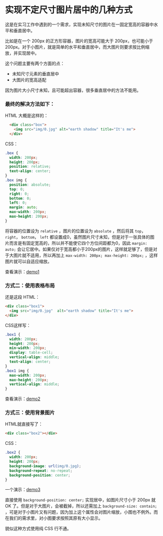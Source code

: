 # 实现不定尺寸图片居中的几种方式

这是在实习工作中遇到的一个需求，实现未知尺寸的图片在一固定宽高的容器中水平和垂直居中。


比如是在一个 200px 的正方形容器，图片的宽高可能大于 200px，也可能小于 200px。对于小图片，就是简单的水平和垂直居中，而大图片则要求按比例缩放，并实现居中。

这个问题主要有两个方面的点：

* 未知尺寸元素的垂直居中
* 大图片的宽高适配


因为图片大小尺寸未知，且可能超出容器，很多垂直居中的方法不能用。

### 最终的解决方法如下：

HTML 大概是这样的：

```html
  <div class="box">
    <img src="img/0.jpg" alt="earth shadow" title="It's me">
  </div>
```

CSS：

```css
.box {
  width: 200px;
  height: 200px;
  position: relative;
  text-align: center;
}
.box img {
  position: absolute;
  top: 0;
  right: 0;
  bottom: 0;
  left: 0;
  margin: auto;
  max-width: 200px;
  max-height: 200px;
}
```

将容器的位置设为 `relative` ，图片的位置设为 `absolute` ，然后将其 `top`， `right`， `bottom`， `left` 都设置成0，虽然图片尺寸未知，但是对于一张具体的图片而言是有固定宽高的，所以并不能使它四个方位间距都为0，因此 `margin: auto;` 会让它居中。如果仅对于宽高都小于200px的图片，这样就足够了，但是对于大图片就不适用，所以再加上 `max-width: 200px; max-height: 200px;` ，这样图片就可以自适应缩放。


查看演示：[demo1](https://mirreal.github.io/demo/image-center/1.html)

### 方式二：使用表格布局

还是这段 HTML：

```html
<div class="box1">
  <img src="img/0.jpg"  alt="earth shadow" title="It's me">
</div>
```

CSS这样写：

```css
.box1 {
  width: 200px;
  height: 200px;
  min-width: 200px;
  display: table-cell;
  vertical-align: middle;
  text-align: center;
}
.box1 img {
  max-width: 200px;
  max-height: 200px;
  vertical-align: middle;
}
```

查看演示：[demo2](https://mirreal.github.io/demo/image-center/2.html)

### 方式三：使用背景图片

HTML就直接写了：

```html
<div class="box2"></div>
```

CSS：

```css
.box2 {
  width: 200px;
  height: 200px;
  background-image: url(img/0.jpg);
  background-repeat: no-repeat;
  background-position: center;
}
```

一个演示：[demo3](https://mirreal.github.io/demo/image-center/3.html)

直接使用 `background-position: center;` 实现居中，如图片尺寸小于 200px 就 OK 了。但是对于大图片，会被截掉，所以还需加上 `background-size: contain;` ，可是对于小图片又有问题，因为加上这个属性会对图片缩放，小图也不例外。而在我们的需求里，对小图要求按照其原有大小显示。

貌似这种方式使用纯 CSS 行不通。
